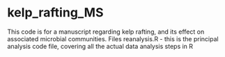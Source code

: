 # kelp_rafting_MS
This code is for a manuscript regarding kelp rafting, and its effect on associated microbial communities. 
Files
reanalysis.R - this is the principal analysis code file, covering all the actual data analysis steps in R
